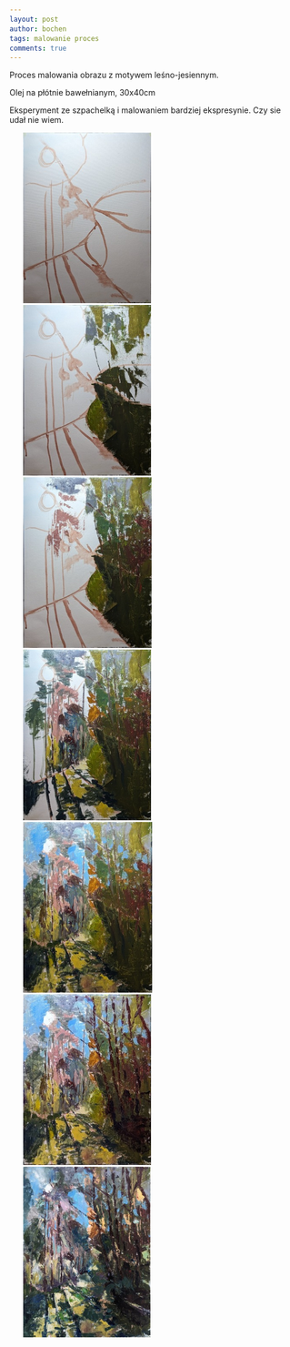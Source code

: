 ```yaml
---
layout: post
author: bochen
tags: malowanie proces
comments: true
---
```

Proces malowania obrazu z motywem leśno-jesiennym.

Olej na płótnie bawełnianym, 30x40cm  

Eksperyment ze szpachelką i malowaniem bardziej ekspresynie. Czy sie udał nie wiem.

<ul id="media" class="clearfix justified-gallery">
<div
            class="albumList"
            data-sub-html=""
            data-download-url="../assets/images/009_jesien_3_proces/large_000.jpg"
            data-src="../assets/images/009_jesien_3_proces/large_000.jpg"
            data-exthumbimage="../assets/images/009_jesien_3_proces/thumb_000.jpg"
            >
            <a href="../assets/images/009_jesien_3_proces/large_000.jpg">
            <img src="../assets/images/009_jesien_3_proces/small_000.jpg" height="300" />
            </a>
            </div>
<div
            class="albumList"
            data-sub-html=""
            data-download-url="../assets/images/009_jesien_3_proces/large_001.jpg"
            data-src="../assets/images/009_jesien_3_proces/large_001.jpg"
            data-exthumbimage="../assets/images/009_jesien_3_proces/thumb_001.jpg"
            >
            <a href="../assets/images/009_jesien_3_proces/large_001.jpg">
            <img src="../assets/images/009_jesien_3_proces/small_001.jpg" height="300" />
            </a>
            </div>
<div
            class="albumList"
            data-sub-html=""
            data-download-url="../assets/images/009_jesien_3_proces/large_002.jpg"
            data-src="../assets/images/009_jesien_3_proces/large_002.jpg"
            data-exthumbimage="../assets/images/009_jesien_3_proces/thumb_002.jpg"
            >
            <a href="../assets/images/009_jesien_3_proces/large_002.jpg">
            <img src="../assets/images/009_jesien_3_proces/small_002.jpg" height="300" />
            </a>
            </div>
<div
            class="albumList"
            data-sub-html=""
            data-download-url="../assets/images/009_jesien_3_proces/large_003.jpg"
            data-src="../assets/images/009_jesien_3_proces/large_003.jpg"
            data-exthumbimage="../assets/images/009_jesien_3_proces/thumb_003.jpg"
            >
            <a href="../assets/images/009_jesien_3_proces/large_003.jpg">
            <img src="../assets/images/009_jesien_3_proces/small_003.jpg" height="300" />
            </a>
            </div>
<div
            class="albumList"
            data-sub-html=""
            data-download-url="../assets/images/009_jesien_3_proces/large_004.jpg"
            data-src="../assets/images/009_jesien_3_proces/large_004.jpg"
            data-exthumbimage="../assets/images/009_jesien_3_proces/thumb_004.jpg"
            >
            <a href="../assets/images/009_jesien_3_proces/large_004.jpg">
            <img src="../assets/images/009_jesien_3_proces/small_004.jpg" height="300" />
            </a>
            </div>
<div
            class="albumList"
            data-sub-html=""
            data-download-url="../assets/images/009_jesien_3_proces/large_005.jpg"
            data-src="../assets/images/009_jesien_3_proces/large_005.jpg"
            data-exthumbimage="../assets/images/009_jesien_3_proces/thumb_005.jpg"
            >
            <a href="../assets/images/009_jesien_3_proces/large_005.jpg">
            <img src="../assets/images/009_jesien_3_proces/small_005.jpg" height="300" />
            </a>
            </div>
<div
            class="albumList"
            data-sub-html=""
            data-download-url="../assets/images/009_jesien_3_proces/large_006.jpg"
            data-src="../assets/images/009_jesien_3_proces/large_006.jpg"
            data-exthumbimage="../assets/images/009_jesien_3_proces/thumb_006.jpg"
            >
            <a href="../assets/images/009_jesien_3_proces/large_006.jpg">
            <img src="../assets/images/009_jesien_3_proces/small_006.jpg" height="300" />
            </a>
            </div>
</ul>